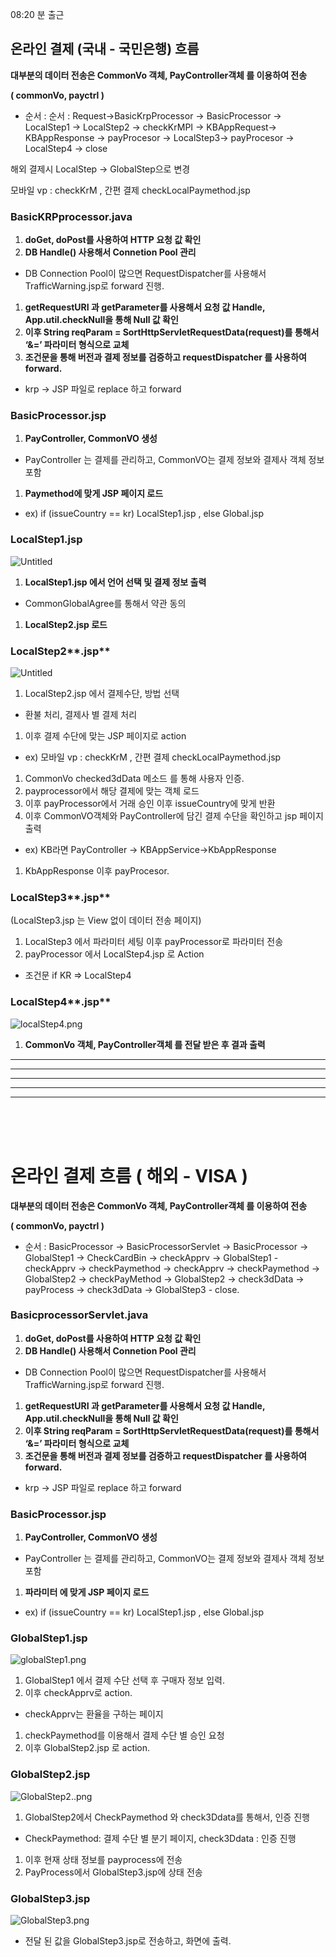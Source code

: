 08:20 분 출근

## 온라인 결제 (국내 - 국민은행) 흐름

**대부분의 데이터 전송은 CommonVo 객체, PayController객체 를 이용하여 전송**

**( commonVo, payctrl )**

- 순서 : 순서 : Request→BasicKrpProcessor → BasicProcessor → LocalStep1 → LocalStep2 → checkKrMPI → KBAppRequest→ KBAppResponse → payProcesor → LocalStep3→ payProcesor → LocalStep4 -> close

해외 결제시 LocalStep → GlobalStep으로 변경

모바일 vp : checkKrM , 간편 결제 checkLocalPaymethod.jsp

### **BasicKRPprocessor.java**

1. **doGet, doPost를 사용하여 HTTP 요청 값 확인**
2. **DB Handle() 사용해서 Connetion Pool 관리**
- DB Connection Pool이 많으면 RequestDispatcher를 사용해서 TrafficWarning.jsp로 forward 진행.
1. **getRequestURI 과 getParameter를 사용해서 요청 값 Handle, App.util.checkNull을 통해 Null 값 확인**
2. **이후 String reqParam = SortHttpServletRequestData(request)를 통해서  ‘&=’ 파라미터 형식으로 교체**
3. **조건문을 통해 버전과 결제 정보를 검증하고 requestDispatcher 를 사용하여 forward.**
- krp → JSP 파일로 replace 하고 forward

### **BasicProcessor.jsp**

1. **PayController, CommonVO 생성**
- PayController 는 결제를 관리하고, CommonVO는 결제 정보와 결제사 객체 정보 포함
1. **Paymethod에 맞게 JSP 페이지 로드**
- ex) if (issueCountry == kr) LocalStep1.jsp , else Global.jsp

### LocalStep1.jsp

![Untitled](https://github.com/beombeom1119/MD/blob/master/IMG/localStep1.png?raw=true)

1. **LocalStep1.jsp 에서 언어 선택 및 결제 정보 출력**
- CommonGlobalAgree를 통해서 약관 동의
1. **LocalStep2.jsp 로드**

### LocalStep2**.jsp**

![Untitled](https://github.com/beombeom1119/MD/blob/master/IMG/localStep2.png?raw=true)

1. LocalStep2.jsp 에서 결제수단, 방법 선택
- 환불 처리, 결제사 별 결제 처리
1. 이후 결제 수단에 맞는 JSP 페이지로 action
- ex) 모바일 vp : checkKrM , 간편 결제 checkLocalPaymethod.jsp
1. CommonVo checked3dData 메소드 를 통해 사용자 인증.
2. payprocessor에서 해당 결제에 맞는 객체 로드
3. 이후 payProcessor에서 거래 승인 이후 issueCountry에 맞게 반환
4. 이후 CommonVO객체와 PayController에 담긴 결제 수단을 확인하고 jsp 페이지 출력
- ex) KB라면 PayController → KBAppService→KbAppResponse
1. KbAppResponse 이후  payProcesor.

### LocalStep3**.jsp**

(LocalStep3.jsp 는 View 없이 데이터 전송 페이지)

1. LocalStep3 에서 파라미터 세팅 이후 payProcessor로 파라미터 전송
2. payProcessor 에서 LocalStep4.jsp 로 Action
- 조건문 if KR ⇒ LocalStep4

### LocalStep4**.jsp**

![localStep4.png](https://github.com/beombeom1119/MD/blob/master/IMG/localStep4.png?raw=true)

1.  **CommonVo 객체, PayController객체 를 전달 받은 후 결과 출력**




<hr/><hr/><hr/><hr/><hr/><br/><br/><br/>



# 온라인 결제 흐름 ( 해외 - VISA )

**대부분의 데이터 전송은 CommonVo 객체, PayController객체 를 이용하여 전송** 

**( commonVo, payctrl )**

- 순서 :  BasicProcessor → BasicProcessorServlet → BasicProcessor → GlobalStep1 → CheckCardBin → checkApprv → GlobalStep1 - checkApprv → checkPaymethod → checkApprv →  checkPaymethod → GlobalStep2 → checkPayMethod → GlobalStep2 → check3dData →  payProcess → check3dData → GlobalStep3 - close.

### **BasicprocessorServlet.java**

1. **doGet, doPost를 사용하여 HTTP 요청 값 확인**
2. **DB Handle() 사용해서 Connetion Pool 관리**
- DB Connection Pool이 많으면 RequestDispatcher를 사용해서 TrafficWarning.jsp로 forward 진행.
1. **getRequestURI 과 getParameter를 사용해서 요청 값 Handle, App.util.checkNull을 통해 Null 값 확인**
2. **이후 String reqParam = SortHttpServletRequestData(request)를 통해서  ‘&=’ 파라미터 형식으로 교체**
3. **조건문을 통해 버전과 결제 정보를 검증하고 requestDispatcher 를 사용하여 forward.**
- krp → JSP 파일로 replace 하고 forward

### **BasicProcessor.jsp**

1. **PayController, CommonVO 생성**
- PayController 는 결제를 관리하고, CommonVO는 결제 정보와 결제사 객체 정보 포함

1. **파라미터 에 맞게 JSP 페이지 로드** 
- ex) if (issueCountry == kr) LocalStep1.jsp , else Global.jsp

### GlobalStep1.jsp

![globalStep1.png](https://github.com/beombeom1119/MD/blob/master/IMG/globalStep1.png?raw=true)

1.  GlobalStep1 에서 결제 수단 선택 후 구매자 정보 입력.
2.  이후 checkApprv로 action.
- checkApprv는 환율을 구하는 페이지
1. checkPaymethod를 이용해서 결제 수단 별 승인 요청
2. 이후 GlobalStep2.jsp 로 action.

### **GlobalStep2.jsp**

![GlobalStep2..png](https://github.com/beombeom1119/MD/blob/master/IMG/globalStep2.png?raw=true)

1. GlobalStep2에서 CheckPaymethod 와 check3Ddata를 통해서, 인증 진행
- CheckPaymethod: 결제 수단 별 분기 페이지, check3Ddata : 인증 진행
1. 이후 현재 상태 정보를 payprocess에 전송
2. PayProcess에서 GlobalStep3.jsp에 상태 전송

### **GlobalStep3.jsp**

![GlobalStep3.png](https://github.com/beombeom1119/MD/blob/master/IMG/GlobalStep3.png?raw=true)

- 전달 된 값을 GlobalStep3.jsp로 전송하고, 화면에 출력.